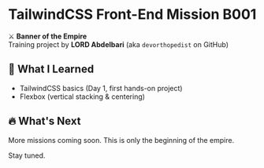 # TailwindCSS Front-End Mission B001

⚔️ **Banner of the Empire**  
Training project by **LORD Abdelbari** (aka `devorthopedist` on GitHub)

## 🧠 What I Learned
- TailwindCSS basics (Day 1, first hands-on project)
- Flexbox (vertical stacking & centering)

## 🔥 What's Next
More missions coming soon. This is only the beginning of the empire.

Stay tuned.
